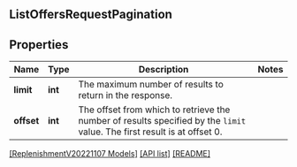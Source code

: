 ## ListOffersRequestPagination

## Properties

Name | Type | Description | Notes
------------ | ------------- | ------------- | -------------
**limit** | **int** | The maximum number of results to return in the response. |
**offset** | **int** | The offset from which to retrieve the number of results specified by the `limit` value. The first result is at offset 0. |

[[ReplenishmentV20221107 Models]](../) [[API list]](../../Api) [[README]](../../../README.md)
